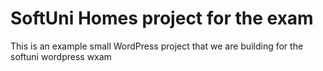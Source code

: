 # SoftUni Homes project for the exam

This is an example small WordPress project that we are building for the softuni wordpress wxam
